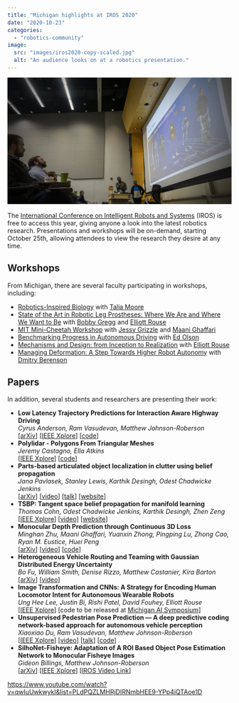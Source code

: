```yaml
---
title: "Michigan highlights at IROS 2020"
date: "2020-10-23"
categories: 
  - "robotics-community"
image: 
  src: "images/iros2020-copy-scaled.jpg"
  alt: "An audience looks on at a robotics presentation."
---
```


![audience looks on at a robotics presentation](images/iros2020-copy-scaled.jpg)

The [International Conference on Intelligent Robots and Systems](https://www.iros2020.org) (IROS) is free to access this year, giving anyone a look into the latest robotics research. Presentations and workshops will be on-demand, starting October 25th, allowing attendees to view the research they desire at any time.

<!--more-->

## Workshops

From Michigan, there are several faculty participating in workshops, including:

- [Robotics-Inspired Biology](http://gravishlab.ucsd.edu/iros2020/) with [Talia Moore](https://2024.robotics.umich.edu/profile/talia-moore/ "Talia Moore")
- [State of the Art in Robotic Leg Prostheses: Where We Are and Where We Want to Be](https://belab.mech.utah.edu/iros2020/) with [Bobby Gregg](https://2024.robotics.umich.edu/profile/robert-gregg/ "Robert Gregg") and [Elliott Rouse](https://2024.robotics.umich.edu/profile/elliott-rouse/ "Elliott Rouse")
- [MIT Mini-Cheetah Workshop](https://www.naverlabs.com/mini-cheetah) with [Jessy Grizzle](https://2024.robotics.umich.edu/profile/jessy-grizzle/ "Jessy Grizzle") and [Maani Ghaffari](https://2024.robotics.umich.edu/profile/maani-ghaffari/ "Maani Ghaffari")
- [Benchmarking Progress in Autonomous Driving](https://montrealrobotics.ca/driving-benchmarks/1-schedule.html) with [Ed Olson](https://2024.robotics.umich.edu/profile/edwin-olson/ "Edwin Olson")
- [Mechanisms and Design: from Inception to Realization](https://haosu-robotics.github.io/2020iros-mechanismdesign-workshop.html) with [Elliott Rouse](https://2024.robotics.umich.edu/profile/elliott-rouse/ "Elliott Rouse")
- [Managing Deformation: A Step Towards Higher Robot Autonomy](https://sites.google.com/view/madef-iros2020/home) with [Dmitry Berenson](https://2024.robotics.umich.edu/profile/dmitry-berenson/ "Dmitry Berenson")

## Papers

In addition, several students and researchers are presenting their work:

- **Low Latency Trajectory Predictions for Interaction Aware Highway Driving**  
    _Cyrus Anderson, Ram Vasudevan, Matthew Johnson-Roberson_  
    \[[arXiv](https://arxiv.org/abs/1909.05227)\] \[[IEEE Xplore](https://ieeexplore.ieee.org/document/9140336)\] \[[code](https://github.com/umautobots/low_latency_predictions)\]
- **Polylidar - Polygons From Triangular Meshes**  
    _Jeremy Castagno, Ella Atkins_  
    \[[IEEE Xplore](https://ieeexplore.ieee.org/document/9117017)\] \[[code](https://github.com/JeremyBYU/polylidar)\]
- **Parts-based articulated object localization in clutter using belief propagation**  
    _Jana Pavlasek, Stanley Lewis, Karthik Desingh, Odest Chadwicke Jenkins_  
    \[[arXiv](https://arxiv.org/abs/2008.02881)\] \[[video](https://youtu.be/qwIuUwkwykI)\] \[[talk](https://youtu.be/D5mnlvZ3bG4)\] \[[website](https://progress.eecs.umich.edu/projects/tool-parts)\] 
- **TSBP: Tangent space belief propagation for manifold learning**  
    _Thomas Cohn, Odest Chadwicke Jenkins, Karthik Desingh, Zhen Zeng_  
    \[[IEEE Xplore](https://ieeexplore.ieee.org/document/9166624)\] \[[video](https://www.youtube.com/watch?v=fAFwI7ll3bg)\] \[[website](https://progress.eecs.umich.edu/projects/tsbp)\]
- **Monocular Depth Prediction through Continuous 3D Loss**  
    _Minghan Zhu, Maani Ghaffari, Yuanxin Zhong, Pingping Lu, Zhong Cao, Ryan M. Eustice, Huei Peng_  
    \[[arXiv](https://arxiv.org/abs/2003.09763)\] \[[video](https://www.youtube.com/watch?v=DBxbEwXKg6M&feature=youtu.be)\] \[[code](https://www.youtube.com/redirect?q=https%3A%2F%2Fgithub.com%2Fminghanz%2Fc3d&v=DBxbEwXKg6M&redir_token=QUFFLUhqbThybVl0cXNsRHlWa293OVQ4NWVUNEZ4c0wzd3xBQ3Jtc0treHpVd251Y2Q3V3ZBTGljSERheTdNVzF3Q09hZFhjNGNldTA0TDloWHlabjNNMlczZjBoaEN4Y244blpIX1o1TzBfOTdBNXlURjBCSVR2ZE5Zamp5czFVNDVHMzRDRUNWb1hRNmpsc1ZWNndNclRQVQ%3D%3D&event=video_description)\]
- **Heterogeneous Vehicle Routing and Teaming with Gaussian Distributed Energy Uncertainty**  
    _Bo Fu, William Smith, Denise Rizzo, Matthew Castanier, Kira Barton_  
    \[[arXiv](https://arxiv.org/pdf/2010.11376.pdf)\] \[[video](https://www.youtube.com/watch?v=uGFBUTt7GrM)\]
- **Image Transformation and CNNs: A Strategy for Encoding Human Locomotor Intent for Autonomous Wearable Robots**  
    _Ung Hee Lee, Justin Bi, Rishi Patel, David Fouhey, Elliott Rouse_  
    \[[IEEE Xplore](https://ieeexplore.ieee.org/abstract/document/9134897)\] \[code to be released at [Michigan AI Symposium](https://ai.engin.umich.edu/events/2020-ai-symposium/)\]
- **Unsupervised Pedestrian Pose Prediction — A deep predictive coding network-based approach for autonomous vehicle perception**  
    _Xiaoxiao Du, Ram Vasudevan, Matthew Johnson-Roberson_  
    \[[IEEE Xplore](https://ieeexplore.ieee.org/document/9042808)\] \[[video](https://www.youtube.com/watch?v=35MNoZSnbJM)\] \[[talk](https://youtu.be/5baDdBJ8Bss)\] \[[code](https://github.com/umautobots/unsupervised-pedestrian-pose-prediction)\] 
- **SilhoNet-Fisheye: Adaptation of A ROI Based Object Pose Estimation Network to Monocular Fisheye Images**  
    _Gideon Billings, Matthew Johnson-Roberson_  
    \[[arXiv](https://arxiv.org/abs/2002.12415)\] \[[IEEE Xplore](https://ieeexplore.ieee.org/document/9091344)\] \[[IROS Video Link](https://www.iros2020.org/ondemand/episode?id=2762&id2=DL%20for%20Visual%20Perception%20II&1603732691646)\]

https://www.youtube.com/watch?v=qwIuUwkwykI&list=PLdPQZLMHRjDIRNmbHEE9-YPp4iQTAoe1D
